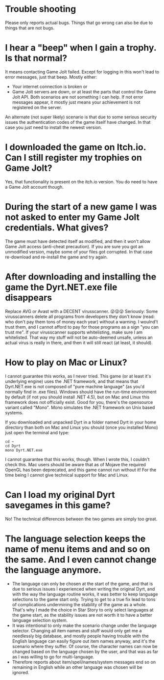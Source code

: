 # Trouble shooting

Please only reports actual bugs. Things that go wrong can also be due to things that are not bugs.



# I hear a "beep" when I gain a trophy. Is that normal?

It means contacting Game Jolt failed. Except for logging in this won't lead to error messages, just that beep.
Mostly either:
- Your internet connection is broken or
- Game Jolt servers are down, or at least the parts that control the Game Jolt API.
Both scenarios are not something I can help. If not error messages appear, it mostly just means your achievement is not registered on the server.

An alternate (not super likely) scenario is that due to some serious security issues the authentication codes of the game itself have changed. In that case you just need to install the newest version.

# I downloaded the game on Itch.io. Can I still register my trophies on Game Jolt?

Yes, that functionality is present on the itch.io version. You do need to have a Game Jolt account though.

# During the start of a new game I was not asked to enter my Game Jolt credentials. What gives?

The game must have detected itself as modified, and then it won't allow Game Jolt access (anti-cheat precaution). If you are sure you got an unmodified version, maybe some of your files got corrupted. In that case re-download and re-install the game and try again.

# After downloading and installing the game the Dyrt.NET.exe file disappears

Replace AVG or Avast with a DECENT virusscanner.  😜😜😜
Seriously:
Some virusscanners delete all programs from developers they don't know (read: who don't pay them tons of money each year) without a warning. I woulnd't trust them, and I cannot afford to pay for those programs as a sign "you can trust me".
If your virusscanner supports whitelisting, make sure I am whitelisted. That way my stuff will not be auto-deemed unsafe, unless an actual virus is really in there, and then it will still react (at least, it should).

# How to play on Mac or Linux?

I cannot guarantee this works, as I never tried. This game (or at least it's underlying engine) uses the .NET framework, and that means that Dyrt.NET.exe is not composed of "pure machine language" (as you'd normally find in .exe files).
Windows should have the run-time environment by default (if not you should install .NET 4.5), but on Mac and Linux this framework does not officially exist.
Good for you, there's the opensource variant called "Mono". Mono simulates the .NET framework on Unix based systems.

If you downloaded and unpacked Dyrt in a folder named Dyrt in your home directory than both on Mac and Linux you should (once you installed Mono) just open the terminal and type:
~~~shell
cd ~
cd Dyrt
mono Dyrt.NET.exe
~~~

I cannot guarantee that this works, though. When I wrote this, I couldn't check this.
Mac users should be aware that as of Mojave the required OpenGL has been deprecated, and this game cannot run without it!
For the time being I cannot give technical support for Mac and Linux.

# Can I load my original Dyrt savegames in this game?

No! The technical differences between the two games are simply too great.


# The language selection keeps the name of menu items and and so on the same. And I even cannot change the language anymore.

- The language can only be chosen at the start of the game, and that is due to serious issues I experienced when writing the original Dyrt, and with the way the language routine works, it was better to keep language selections to 
the game start only. Trying to get to a true fix lead to tons of complications undermining the stability of the game as a whole. That's why I made the choice in Star Story to only select languages at the game start, as the 
stability issues are not worth it to have a better language selection system.
- It was intentional to only make the scenario change under the language selector. Changing all item names and stuff would only get me a needlessly big database, and mostly people having trouble with the English language can easily 
figure out item names anyway, and it's the scenario where they suffer. Of course, the character names can now be changed based on the language chosen by the user, and that was as far as I was willing to go for multi-language.
- Therefore reports about item/spell/names/system messages end so on remaining in English while an other language was chosen will be ignored.
